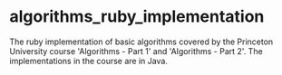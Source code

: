 # algorithms_ruby_implementation
The ruby implementation of basic algorithms covered by the Princeton University course 'Algorithms - Part 1' and 'Algorithms - Part 2'. The implementations in the course are in Java. 
